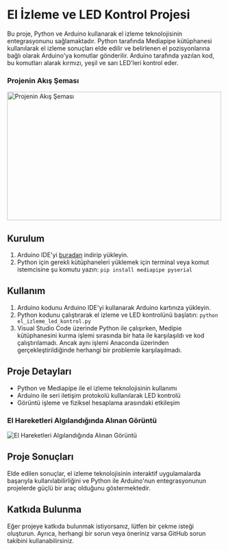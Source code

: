 # El İzleme ve LED Kontrol Projesi

Bu proje, Python ve Arduino kullanarak el izleme teknolojisinin entegrasyonunu sağlamaktadır. Python tarafında Mediapipe kütüphanesi kullanılarak el izleme sonuçları elde edilir ve belirlenen el pozisyonlarına bağlı olarak Arduino'ya komutlar gönderilir. Arduino tarafında yazılan kod, bu komutları alarak kırmızı, yeşil ve sarı LED'leri kontrol eder.
<h3>Projenin Akış Şeması</h3>
<img src="https://github.com/saygix/Arduino-Uno-and-Image-Processing/assets/139467552/10d19e25-ae10-4ba9-bcbd-101c3fe5019c" alt="Projenin Akış Şeması" width="500" height="300">

## Kurulum

1. Arduino IDE'yi [buradan](https://www.arduino.cc/en/software) indirip yükleyin.
2. Python için gerekli kütüphaneleri yüklemek için terminal veya komut istemcisine şu komutu yazın: `pip install mediapipe pyserial`

## Kullanım

1. Arduino kodunu Arduino IDE'yi kullanarak Arduino kartınıza yükleyin.
2. Python kodunu çalıştırarak el izleme ve LED kontrolünü başlatın: `python el_izleme_led_kontrol.py`
3. Visual Studio Code üzerinde Python ile çalışırken, Medipie kütüphanesini kurma işlemi sırasında bir hata ile karşılaşıldı ve kod çalıştırılamadı. Ancak aynı işlemi Anaconda üzerinden gerçekleştirildiğinde herhangi bir problemle karşılaşılmadı. 

## Proje Detayları

- Python ve Mediapipe ile el izleme teknolojisinin kullanımı
- Arduino ile seri iletişim protokolü kullanılarak LED kontrolü
- Görüntü işleme ve fiziksel hesaplama arasındaki etkileşim
<h3>El Hareketleri Algılandığında Alınan Görüntü</h3>
<img src="https://github.com/saygix/Arduino-Uno-and-Image-Processing/assets/139467552/6a3d255d-0362-4f05-85c5-37563235d547" alt="El Hareketleri Algılandığında Alınan Görüntü" >

## Proje Sonuçları

Elde edilen sonuçlar, el izleme teknolojisinin interaktif uygulamalarda başarıyla kullanılabilirliğini ve Python ile Arduino'nun entegrasyonunun projelerde güçlü bir araç olduğunu göstermektedir.

## Katkıda Bulunma

Eğer projeye katkıda bulunmak istiyorsanız, lütfen bir çekme isteği oluşturun. Ayrıca, herhangi bir sorun veya öneriniz varsa GitHub sorun takibini kullanabilirsiniz.
